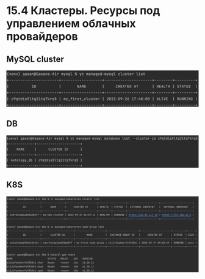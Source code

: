 # 15.4 Кластеры. Ресурсы под управлением облачных провайдеров

## MySQL cluster<br>
   <kbd> 
      <img src="https://github.com/Gasan66/devops-netology/blob/main/15.4/mysql/cluster.png" alt="cluster"
      title="cluster"/> 
   </kbd>

## DB <br>
   <kbd> 
      <img src="https://github.com/Gasan66/devops-netology/blob/main/15.4/mysql/database.png" alt="database"
      title="database"/> 
   </kbd>

## K8S <br>
   <kbd> 
     <img src="https://github.com/Gasan66/devops-netology/blob/main/15.4/k8s/k8s.png" alt="database"
     title="database"/> 
   </kbd>